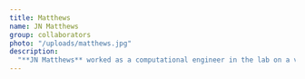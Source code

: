 ```yaml
---
title: Matthews
name: JN Matthews
group: collaborators
photo: "/uploads/matthews.jpg"
description:
  "**JN Matthews** worked as a computational engineer in the lab on a variety of research and software projects. They’re a 2019 graduate of Tufts University, where they studied computer science and math. They are interested in the intersection of theoretical computer science, mathematics, and civic education and have now begun a PhD at the University of Chicago.\n"
---
```

